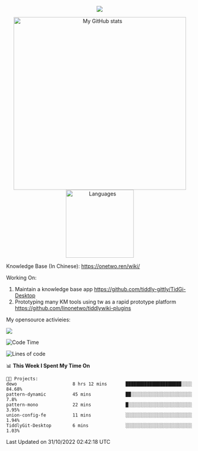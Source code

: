 <a href="https://github.com/linonetwo">
    <p align="center">
        <img src="https://github-profile-trophy.vercel.app/?username=linonetwo&column=7&theme=onedark"/>
    </p>
</a>
<a align="center" href="https://github.com/linonetwo">
  <p align="center">
    <img src="https://github-readme-stats.vercel.app/api?username=linonetwo&show_icons=true&count_private=true" alt="My GitHub stats" width="465"/>
    <img src="https://github-readme-stats.vercel.app/api/top-langs/?username=linonetwo&layout=compact&langs_count=10" alt="Languages" height="183">
  </p>
</a>

Knowledge Base (In Chinese): https://onetwo.ren/wiki/

Working On: 

1. Maintain a knowledge base app https://github.com/tiddly-gittly/TidGi-Desktop
1. Prototyping many KM tools using tw as a rapid prototype platform https://github.com/linonetwo/tiddlywiki-plugins

My opensource activieies:

![](https://visitor-badge.glitch.me/badge?page_id=linonetwo.linonetwo)

<!--START_SECTION:waka-->
![Code Time](http://img.shields.io/badge/Code%20Time-1%2C219%20hrs%209%20mins-blue)

![Lines of code](https://img.shields.io/badge/From%20Hello%20World%20I%27ve%20Written-2%20Million%20lines%20of%20code-blue)

📊 **This Week I Spent My Time On** 

```text
🐱‍💻 Projects: 
dewo                     8 hrs 12 mins       █████████████████████░░░░   84.68% 
pattern-dynamic          45 mins             ██░░░░░░░░░░░░░░░░░░░░░░░   7.8% 
pattern-mono             22 mins             █░░░░░░░░░░░░░░░░░░░░░░░░   3.95% 
union-config-fe          11 mins             ░░░░░░░░░░░░░░░░░░░░░░░░░   1.94% 
TiddlyGit-Desktop        6 mins              ░░░░░░░░░░░░░░░░░░░░░░░░░   1.03%

```


 Last Updated on 31/10/2022 02:42:18 UTC
<!--END_SECTION:waka-->
